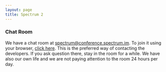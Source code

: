 ```yaml
---
layout: page
title: Spectrum 2
---
```


### Chat Room

We have a chat room at [spectrum@conference.spectrum.im](xmpp:spectrum@conference.spectrum.im?join). To join it using your browser, [click here](https://slack.spectrum.im/chat). This is the preferred way of
contacting the developers. If you ask question there, stay in the room for a while. We have also our own life and we are not paying
attention to the room 24 hours per day.

